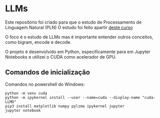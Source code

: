 # LLMs

Este repositório foi criado para que o estudo de Processamento de Linguagem Natural (PLN)
O estudo foi feito apartir [deste curso](https://www.youtube.com/watch?v=UU1WVnMk4E8&s&ab_channel=freeCodeCamp.org)

O foco é o estudo de LLMs mas é importante entender outros conceitos, como bigram, encode e decode.

O projeto é desenvolvido em Python, especificamente para em Jupyter Notebooks e utilizei o CUDA como acelerador de GPU.

## Comandos de inicialização

Comandos no powershell do Windows:

```console
python -m venv cuda
python -m ipykernel install --user --name=cuda --display-name "cuda-LLMD"
pip3 install matplotlib numpy pylzma ipykernel jupyter
jupyter notebook
```
